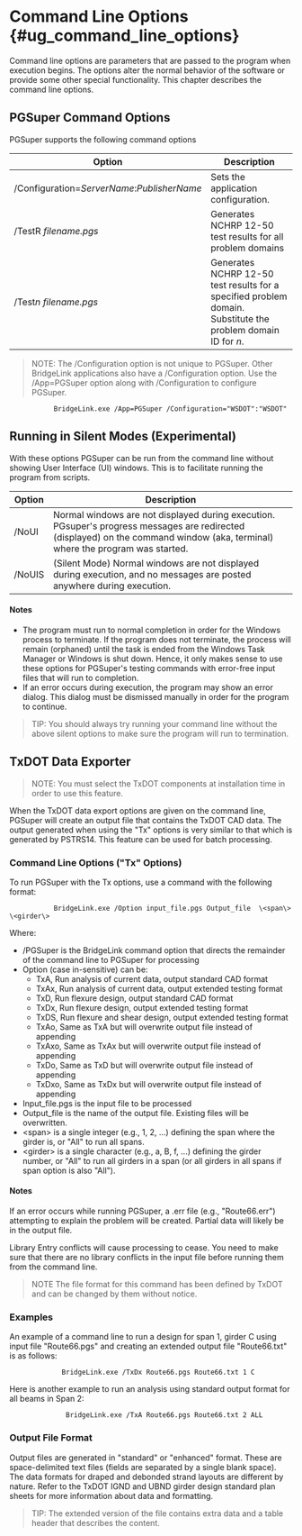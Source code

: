 Command Line Options {#ug_command_line_options}
==============================================
Command line options are parameters that are passed to the program when execution begins. The options alter the normal behavior of the software or provide some other special functionality. This chapter describes the command line options.

PGSuper Command Options
------------------------

PGSuper supports the following command options

Option | Description
-------|--------------
/Configuration=<i>ServerName</i>:<i>PublisherName</i> | Sets the application configuration.
/TestR <i>filename.pgs</i>| Generates NCHRP 12-50 test results for all problem domains
/Test<i>n</i> <i>filename.pgs</i> | Generates NCHRP 12-50 test results for a specified problem domain. Substitute the problem domain ID for <i>n</i>.

> NOTE: The /Configuration option is not unique to PGSuper. Other BridgeLink applications also have a /Configuration option. Use the /App=PGSuper option along with /Configuration to configure PGSuper.

               BridgeLink.exe /App=PGSuper /Configuration="WSDOT":"WSDOT"

Running in Silent Modes (Experimental)
--------------------------------------
With these options PGSuper can be run from the command line without showing User Interface (UI) windows. This is to facilitate running the program from scripts.

Option | Description
-------|--------------
/NoUI   | Normal windows are not displayed during execution. PGsuper's progress messages are redirected (displayed) on the command window (aka, terminal) where the program was started.
/NoUIS   | (Silent Mode) Normal windows are not displayed during execution, and no messages are posted anywhere during execution.

#### Notes ####
  - The program must run to normal completion in order for the Windows process to terminate. If the program does not terminate, the process will remain (orphaned) until the task is ended from the Windows Task Manager or Windows is shut down. Hence, it only makes sense to use these options for PGSuper's testing commands with error-free input files that will run to completion.
  - If an error occurs during execution, the program may show an error dialog. This dialog must be dismissed manually in order for the program to continue.

> TIP: You should always try running your command line without the above silent options to make sure the program will run to termination.

TxDOT Data Exporter
-------------------

> NOTE: You must select the TxDOT components at installation time in order to use this feature.

When the TxDOT data export options are given on the command line, PGSuper will create an output file that contains the TxDOT CAD data. The output generated when using the "Tx" options is very similar to that which is generated by PSTRS14. This feature can be used for batch processing.

### Command Line Options ("Tx" Options) ###
To run PGSuper with the Tx options, use a command with the following format:

               BridgeLink.exe /Option input_file.pgs Output_file  \<span\> \<girder\>

Where:
* /PGSuper is the BridgeLink command option that directs the remainder of the command line to PGSuper for processing
* Option (case in-sensitive) can be:
    - TxA, Run analysis of current data, output standard CAD format
    - TxAx, Run analysis of current data, output extended testing format
    - TxD, Run flexure design, output standard CAD format
    - TxDx, Run flexure design, output extended testing format
    - TxDS, Run flexure and shear design, output extended testing format
    - TxAo, Same as TxA but will overwrite output file instead of appending
    - TxAxo, Same as TxAx but will overwrite output file instead of appending
    - TxDo, Same as TxD but will overwrite output file instead of appending
    - TxDxo, Same as TxDx but will overwrite output file instead of appending
* Input_file.pgs is the input file to be processed
* Output_file is the name of the output file. Existing files will be overwritten.
* \<span\> is a single integer (e.g., 1, 2, ...) defining the span where the girder is, or "All" to run all spans. 
* \<girder\> is a single character (e.g., a, B, f, ...) defining the girder number, or "All" to run all girders in a span (or all girders in all spans if span option is also "All").

#### Notes ####
If an error occurs while running PGSuper, a .err file (e.g., "Route66.err") attempting to explain the problem will be created. Partial data will likely be in the output file.

Library Entry conflicts will cause processing to cease. You need to make sure that there are no library conflicts in the input file before running them from the command line.

> NOTE The file format for this command has been defined by TxDOT and can be changed by them without notice.

### Examples ###
An example of a command line to run a design for span 1, girder C using input file "Route66.pgs" and creating an extended output file "Route66.txt" is as follows:

                 BridgeLink.exe /TxDx Route66.pgs Route66.txt 1 C

Here is another example to run an analysis using standard output format for all beams in Span 2:

                  BridgeLink.exe /TxA Route66.pgs Route66.txt 2 ALL

### Output File Format ###
Output files are generated in "standard" or "enhanced" format. These are space-delimited text files (fields are separated by a single blank space). The data formats for draped and debonded strand layouts are different by nature. Refer to the TxDOT IGND and UBND girder design standard plan sheets for more information about data and formatting.

> TIP: The extended version of the file contains extra data and a table header that describes the content.

